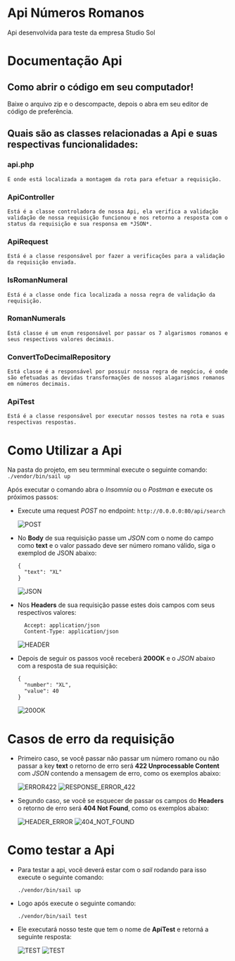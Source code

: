 # Api Números Romanos

 Api desenvolvida para teste da empresa Studio Sol

# Documentação Api

 ##  Como abrir o código em seu computador!

Baixe o arquivo zip e o descompacte, depois o abra em seu editor de código de preferência.

## Quais são as classes relacionadas a Api e suas respectivas funcionalidades:

### api.php

    É onde está localizada a montagem da rota para efetuar a requisição.
### ApiController

    Está é a classe controladora de nossa Api, ela verifica a validação validação de nossa requisição funcionou e nos retorno a resposta com o status da requisição e sua responsa em *JSON*.

### ApiRequest

    Está é a classe responsável por fazer a verificações para a validação da requisição enviada.

### IsRomanNumeral

    Está é a classe onde fica localizada a nossa regra de validação da requisição.

### RomanNumerals

    Está classe é um enum responsável por passar os 7 algarismos romanos e seus respectivos valores decimais.

### ConvertToDecimalRepository

    Está classe é a responsável por possuir nossa regra de negócio, é onde são efetuadas as devidas transformações de nossos alagarismos romanos em números decimais.

### ApiTest

    Está é a classe responsável por executar nossos testes na rota e suas respectivas respostas.

# Como Utilizar a Api

Na pasta do projeto, em seu termminal execute o seguinte comando:
```./vendor/bin/sail up```

Após executar o comando abra o *Insomnia* ou o *Postman* e execute os próximos passos:

* Execute uma request *POST*  no endpoint:  ```http://0.0.0.0:80/api/search```
  
  ![POST](/img-doc/POST.png)

* No **Body** de sua requisição passe um *JSON* com o nome do campo como **text** e o valor passado deve ser número romano válido, siga o exemplod de JSON abaixo:
  ```
  {
	"text": "XL"
  }
  ```

  ![JSON](/img-doc/JSON.png)

* Nos **Headers** de sua requisição passe estes dois campos com seus respectivos valores:
  ```
    Accept: application/json
    Content-Type: application/json
  ```

  ![HEADER](/img-doc/HEADER.png)

* Depois de seguir os passos você receberá **200OK** e o *JSON* abaixo com a resposta de sua requisição:
  ```
  {
    "number": "XL",
    "value": 40
  }
  ```

  ![200OK](img-doc/200OK.png)

# Casos de erro da requisição

 * Primeiro caso, se você passar não passar um número romano ou não passar a key **text** o retorno de erro será **422 Unprocessable Content** com *JSON* contendo a mensagem de erro, como os exemplos abaixo:

    ![ERROR422](/img-doc/ERROR422.png)
    ![RESPONSE_ERROR_422](/img-doc/RESPONSE_ERROR_422.png)

 * Segundo caso, se você se esquecer de passar os campos do **Headers** o retorno de erro será **404 Not Found**, como os exemplos abaixo:

    ![HEADER_ERROR](/img-doc/HEADER_ERROR.png)
    ![404_NOT_FOUND](/img-doc/404_NOT_FOUND.png)

# Como testar a Api

* Para testar a api, você deverá estar com o *sail* rodando para isso execute o seguinte comando:

    ```./vendor/bin/sail up```

* Logo após execute o seguinte comando:

    ```./vendor/bin/sail test```

* Ele executará nosso teste que tem o nome de **ApiTest** e retorná a seguinte resposta:

    ![TEST](/img-doc/TEST.png)
    ![TEST](/img-doc/TEST_RESPONSE.png)
